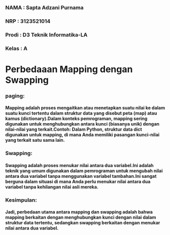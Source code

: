### NAMA : Sapta Adzani Purnama
### NRP : 3123521014
### Prodi : D3 Teknik Informatika-LA
### Kelas : A

# Perbedaaan Mapping dengan Swapping
### paging:
#### Mapping adalah proses mengaitkan atau menetapkan suatu nilai ke dalam suatu kunci tertentu dalam struktur data yang disebut peta (map) atau kamus (dictionary).Dalam konteks pemrograman, mapping sering digunakan untuk menghubungkan antara kunci (biasanya unik) dengan nilai-nilai yang terkait.Contoh: Dalam Python, struktur data dict digunakan untuk mapping, di mana Anda memiliki pasangan kunci-nilai yang terkait satu sama lain.

### Swapping:
#### Swapping adalah proses menukar nilai antara dua variabel.Ini adalah teknik yang umum digunakan dalam pemrograman untuk mengubah nilai antara dua variabel tanpa menggunakan variabel tambahan.Ini sangat berguna dalam situasi di mana Anda perlu menukar nilai antara dua variabel tanpa kehilangan nilai asli mereka.

### Kesimpulan:
#### Jadi, perbedaan utama antara mapping dan swapping adalah bahwa mapping berkaitan dengan menghubungkan kunci dengan nilai dalam struktur data tertentu, sedangkan swapping berkaitan dengan menukar nilai antara dua variabel.